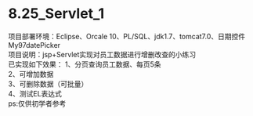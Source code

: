 # 8.25_Servlet_1
项目部署环境：Eclipse、Orcale 10、PL/SQL、jdk1.7、tomcat7.0、日期控件My97datePicker</br>
项目说明：jsp+Servlet实现对员工数据进行增删改查的小练习</br>
已实现如下效果：
1、分页查询员工数据、每页5条</br>
2、可增加数据</br>
3、可删除数据（可批量）</br>
4、测试EL表达式</br>
ps:仅供初学者参考
